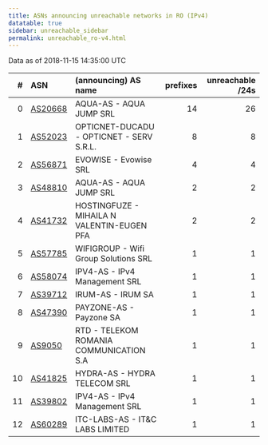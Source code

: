 ```yaml
---
title: ASNs announcing unreachable networks in RO (IPv4)
datatable: true
sidebar: unreachable_sidebar
permalink: unreachable_ro-v4.html
---
```


Data as of 2018-11-15 14:35:00 UTC


<div class="datatable-begin"></div>

|   # | ASN                                    | (announcing) AS name                       |   prefixes |   unreachable /24s |
|----:|:---------------------------------------|:-------------------------------------------|-----------:|-------------------:|
|   0 | [AS20668](unreachable_AS20668-v4.html) | AQUA-AS - AQUA JUMP SRL                    |         14 |                 26 |
|   1 | [AS52023](unreachable_AS52023-v4.html) | OPTICNET-DUCADU - OPTICNET - SERV S.R.L.   |          8 |                  8 |
|   2 | [AS56871](unreachable_AS56871-v4.html) | EVOWISE - Evowise SRL                      |          4 |                  4 |
|   3 | [AS48810](unreachable_AS48810-v4.html) | AQUA-AS - AQUA JUMP SRL                    |          2 |                  2 |
|   4 | [AS41732](unreachable_AS41732-v4.html) | HOSTINGFUZE - MIHAILA N VALENTIN-EUGEN PFA |          2 |                  2 |
|   5 | [AS57785](unreachable_AS57785-v4.html) | WIFIGROUP - Wifi Group Solutions SRL       |          1 |                  1 |
|   6 | [AS58074](unreachable_AS58074-v4.html) | IPV4-AS - IPv4 Management SRL              |          1 |                  1 |
|   7 | [AS39712](unreachable_AS39712-v4.html) | IRUM-AS - IRUM SA                          |          1 |                  1 |
|   8 | [AS47390](unreachable_AS47390-v4.html) | PAYZONE-AS - Payzone SA                    |          1 |                  1 |
|   9 | [AS9050](unreachable_AS9050-v4.html)   | RTD - TELEKOM ROMANIA COMMUNICATION S.A    |          1 |                  1 |
|  10 | [AS41825](unreachable_AS41825-v4.html) | HYDRA-AS - HYDRA TELECOM SRL               |          1 |                  1 |
|  11 | [AS39802](unreachable_AS39802-v4.html) | IPV4-AS - IPv4 Management SRL              |          1 |                  1 |
|  12 | [AS60289](unreachable_AS60289-v4.html) | ITC-LABS-AS - IT&amp;C LABS LIMITED        |          1 |                  1 |

<div class="datatable-end"></div>